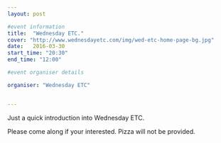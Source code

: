 ```yaml
---
layout: post

#event information
title:  "Wednesday ETC."
cover: "http://www.wednesdayetc.com/img/wed-etc-home-page-bg.jpg"
date:   2016-03-30
start_time: "20:30"
end_time: "12:00"

#event organiser details

organiser: "Wednesday ETC"


---
```


Just a quick introduction into Wednesday ETC.

Please come along if your interested. Pizza will not be provided.